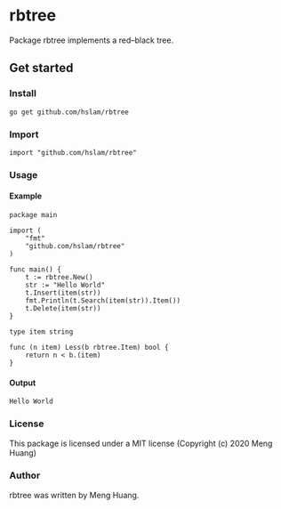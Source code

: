 # rbtree
Package rbtree implements a red–black tree.

## Get started

### Install
```
go get github.com/hslam/rbtree
```
### Import
```
import "github.com/hslam/rbtree"
```
### Usage
#### Example
```
package main

import (
	"fmt"
	"github.com/hslam/rbtree"
)

func main() {
	t := rbtree.New()
	str := "Hello World"
	t.Insert(item(str))
	fmt.Println(t.Search(item(str)).Item())
	t.Delete(item(str))
}

type item string

func (n item) Less(b rbtree.Item) bool {
	return n < b.(item)
}
```

#### Output
```
Hello World
```

### License
This package is licensed under a MIT license (Copyright (c) 2020 Meng Huang)

### Author
rbtree was written by Meng Huang.


